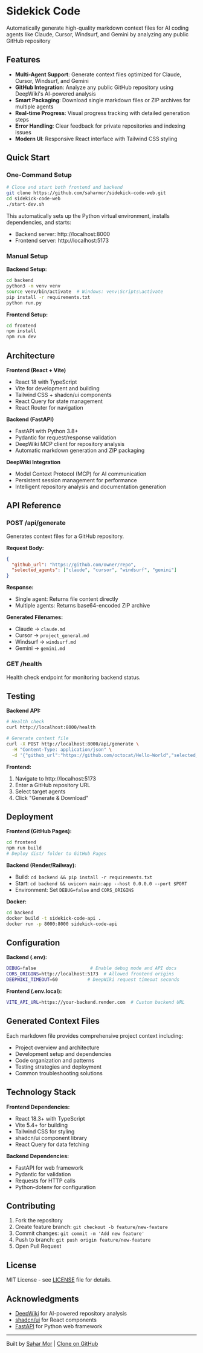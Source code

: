 # Sidekick Code

Automatically generate high-quality markdown context files for AI coding agents like Claude, Cursor, Windsurf, and Gemini by analyzing any public GitHub repository

## Features

- **Multi-Agent Support**: Generate context files optimized for Claude, Cursor, Windsurf, and Gemini
- **GitHub Integration**: Analyze any public GitHub repository using DeepWiki's AI-powered analysis
- **Smart Packaging**: Download single markdown files or ZIP archives for multiple agents
- **Real-time Progress**: Visual progress tracking with detailed generation steps
- **Error Handling**: Clear feedback for private repositories and indexing issues
- **Modern UI**: Responsive React interface with Tailwind CSS styling

## Quick Start

### One-Command Setup

```bash
# Clone and start both frontend and backend
git clone https://github.com/saharmor/sidekick-code-web.git
cd sidekick-code-web
./start-dev.sh
```

This automatically sets up the Python virtual environment, installs dependencies, and starts:
- Backend server: http://localhost:8000
- Frontend server: http://localhost:5173

### Manual Setup

**Backend Setup:**
```bash
cd backend
python3 -m venv venv
source venv/bin/activate  # Windows: venv\Scripts\activate
pip install -r requirements.txt
python run.py
```

**Frontend Setup:**
```bash
cd frontend
npm install
npm run dev
```

## Architecture

**Frontend (React + Vite)**
- React 18 with TypeScript
- Vite for development and building
- Tailwind CSS + shadcn/ui components
- React Query for state management
- React Router for navigation

**Backend (FastAPI)**
- FastAPI with Python 3.8+
- Pydantic for request/response validation
- DeepWiki MCP client for repository analysis
- Automatic markdown generation and ZIP packaging

**DeepWiki Integration**
- Model Context Protocol (MCP) for AI communication
- Persistent session management for performance
- Intelligent repository analysis and documentation generation

## API Reference

### POST /api/generate

Generates context files for a GitHub repository.

**Request Body:**
```json
{
  "github_url": "https://github.com/owner/repo",
  "selected_agents": ["claude", "cursor", "windsurf", "gemini"]
}
```

**Response:**
- Single agent: Returns file content directly
- Multiple agents: Returns base64-encoded ZIP archive

**Generated Filenames:**
- Claude → `claude.md`
- Cursor → `project_general.md`
- Windsurf → `windsurf.md`
- Gemini → `gemini.md`

### GET /health

Health check endpoint for monitoring backend status.

## Testing

**Backend API:**
```bash
# Health check
curl http://localhost:8000/health

# Generate context file
curl -X POST http://localhost:8000/api/generate \
  -H "Content-Type: application/json" \
  -d '{"github_url":"https://github.com/octocat/Hello-World","selected_agents":["claude"]}'
```

**Frontend:**
1. Navigate to http://localhost:5173
2. Enter a GitHub repository URL
3. Select target agents
4. Click "Generate & Download"

## Deployment

**Frontend (GitHub Pages):**
```bash
cd frontend
npm run build
# Deploy dist/ folder to GitHub Pages
```

**Backend (Render/Railway):**
- Build: `cd backend && pip install -r requirements.txt`
- Start: `cd backend && uvicorn main:app --host 0.0.0.0 --port $PORT`
- Environment: Set `DEBUG=false` and `CORS_ORIGINS`

**Docker:**
```bash
cd backend
docker build -t sidekick-code-api .
docker run -p 8000:8000 sidekick-code-api
```

## Configuration

**Backend (.env):**
```bash
DEBUG=false                    # Enable debug mode and API docs
CORS_ORIGINS=http://localhost:5173  # Allowed frontend origins
DEEPWIKI_TIMEOUT=60           # DeepWiki request timeout seconds
```

**Frontend (.env.local):**
```bash
VITE_API_URL=https://your-backend.render.com  # Custom backend URL
```

## Generated Context Files

Each markdown file provides comprehensive project context including:

- Project overview and architecture
- Development setup and dependencies
- Code organization and patterns
- Testing strategies and deployment
- Common troubleshooting solutions

## Technology Stack

**Frontend Dependencies:**
- React 18.3+ with TypeScript
- Vite 5.4+ for building
- Tailwind CSS for styling
- shadcn/ui component library
- React Query for data fetching

**Backend Dependencies:**
- FastAPI for web framework
- Pydantic for validation
- Requests for HTTP calls
- Python-dotenv for configuration

## Contributing

1. Fork the repository
2. Create feature branch: `git checkout -b feature/new-feature`
3. Commit changes: `git commit -m 'Add new feature'`
4. Push to branch: `git push origin feature/new-feature`
5. Open Pull Request

## License

MIT License - see [LICENSE](LICENSE) file for details.

## Acknowledgments

- [DeepWiki](https://deepwiki.com) for AI-powered repository analysis
- [shadcn/ui](https://ui.shadcn.com) for React components
- [FastAPI](https://fastapi.tiangolo.com) for Python web framework

---

Built by [Sahar Mor](https://github.com/saharmor) | [Clone on GitHub](https://github.com/saharmor/sidekick-code-web)